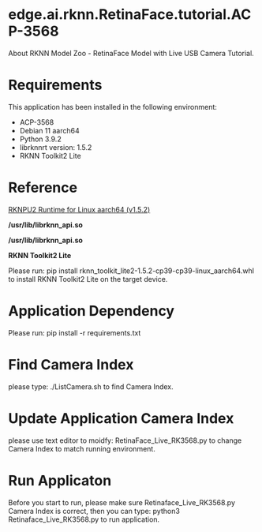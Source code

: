 # edge.ai.rknn.RetinaFace.tutorial.ACP-3568
About RKNN Model Zoo - RetinaFace Model with Live USB Camera Tutorial.

# Requirements
This application has been installed in the following environment:
- ACP-3568
- Debian 11 aarch64
- Python 3.9.2
- librknnrt version: 1.5.2
- RKNN Toolkit2 Lite

# Reference
[RKNPU2 Runtime for Linux aarch64 (v1.5.2)](https://github.com/rockchip-linux/rknpu2/tree/master/runtime/RK356X/Linux/librknn_api/aarch64 "RKNPU2 Runtime for Linux aarch64")

**/usr/lib/librknn_api.so**

**/usr/lib/librknn_api.so**

**RKNN Toolkit2 Lite**

Please run: pip install rknn_toolkit_lite2-1.5.2-cp39-cp39-linux_aarch64.whl to install RKNN Toolkit2 Lite on the target device.

# Application Dependency
Please run: pip install -r requirements.txt

# Find Camera Index
please type: ./ListCamera.sh to find Camera Index.

# Update Application Camera Index
please use text editor to moidfy: RetinaFace_Live_RK3568.py to change Camera Index to match running environment.

# Run Applicaton
Before you start to run, please make sure Retinaface_Live_RK3568.py Camera Index is correct, then you can type:
python3 Retinaface_Live_RK3568.py to run application.
